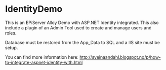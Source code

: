 # IdentityDemo

This is an EPiServer Alloy Demo with ASP.NET Identity integrated. This also include a plugin of an Admin Tool used 
to create and manage users and roles.

Database must be restored from the App_Data to SQL and a IIS site must be setup.

You can find more information here:
http://sveinaandahl.blogspot.no/p/how-to-integrate-aspnet-identity-with.html

